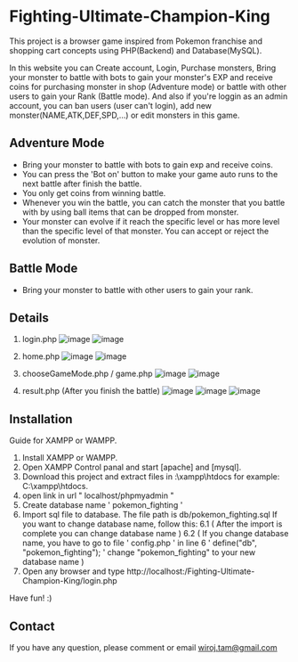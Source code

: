 # Fighting-Ultimate-Champion-King
This project is a browser game inspired from Pokemon franchise and shopping cart concepts using PHP(Backend) and Database(MySQL). 

In this website you can Create account, Login, Purchase monsters, Bring your monster to battle with bots to gain your monster's EXP and receive coins for purchasing monster in shop (Adventure mode) or battle with other users to gain your Rank (Battle mode). And also if you're loggin as an admin account, you can ban users (user can't login), add new monster(NAME,ATK,DEF,SPD,...) or edit monsters in this game.

## Adventure Mode
- Bring your monster to battle with bots to gain exp and receive coins.
- You can press the 'Bot on' button to make your game auto runs to the next battle after finish the battle.
- You only get coins from winning battle.
- Whenever you win the battle, you can catch the monster that you battle with by using ball items that can be dropped from monster.
- Your monster can evolve if it reach the specific level or has more level than the specific level of that monster. You can accept or reject the evolution of monster.

## Battle Mode
- Bring your monster to battle with other users to gain your rank.

## Details
1. login.php
![image](https://github.com/wiroj-tam/Fighting-Ultimate-Champion-King/assets/134731702/02d410f8-5284-4849-b29d-671f75d34819)
![image](https://github.com/wiroj-tam/Fighting-Ultimate-Champion-King/assets/134731702/57c51ed3-bc82-4886-8378-06524bc2d376)

2. home.php
![image](https://github.com/wiroj-tam/Fighting-Ultimate-Champion-King/assets/134731702/9d408b2a-a2fe-4fd9-bd37-99ba1b822332)
![image](https://github.com/wiroj-tam/Fighting-Ultimate-Champion-King/assets/134731702/7162358b-31e1-4839-8545-1fd4332a3821)

3. chooseGameMode.php / game.php
![image](https://github.com/wiroj-tam/Fighting-Ultimate-Champion-King/assets/134731702/f7c065f1-f09b-4aaf-a681-95e784c4ab88)
![image](https://github.com/wiroj-tam/Fighting-Ultimate-Champion-King/assets/134731702/10016f1f-6c6b-4c92-8d3e-84e291a1f7a7)

4. result.php (After you finish the battle)
![image](https://github.com/wiroj-tam/Fighting-Ultimate-Champion-King/assets/134731702/713bf12f-d7a5-4606-a429-29b98f8db16c)
![image](https://github.com/wiroj-tam/Fighting-Ultimate-Champion-King/assets/134731702/2fb609c8-7727-489f-abb0-79ffa5674021)
![image](https://github.com/wiroj-tam/Fighting-Ultimate-Champion-King/assets/134731702/b22af14e-2f6f-45b1-b836-0be7ccca1f79)

## Installation
Guide for XAMPP or WAMPP.
1. Install XAMPP or WAMPP.
2. Open XAMPP Control panal and start [apache] and [mysql].
3. Download this project and extract files in <your drive>:\xampp\htdocs for example: C:\xampp\htdocs.
4. open link in url " localhost/phpmyadmin "
5. Create database name ' pokemon_fighting '
6. Import sql file to database. The file path is db/pokemon_fighting.sql
If you want to change database name, follow this:
  6.1 ( After the import is complete you can change database name )
  6.2 ( If you change database name, you have to go to file ' config.php ' in line 6  ' define("db", "pokemon_fighting"); ' change "pokemon_fighting" to your new database name )
7. Open any browser and type http://localhost:<port number>/Fighting-Ultimate-Champion-King/login.php 
  
Have fun! :) 
  
## Contact
If you have any question, please comment or email wiroj.tam@gmail.com
 
